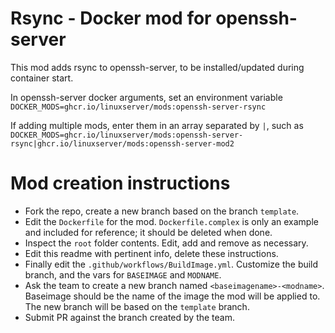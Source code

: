# Rsync - Docker mod for openssh-server

This mod adds rsync to openssh-server, to be installed/updated during container start.

In openssh-server docker arguments, set an environment variable `DOCKER_MODS=ghcr.io/linuxserver/mods:openssh-server-rsync`

If adding multiple mods, enter them in an array separated by `|`, such as `DOCKER_MODS=ghcr.io/linuxserver/mods:openssh-server-rsync|ghcr.io/linuxserver/mods:openssh-server-mod2`

# Mod creation instructions

* Fork the repo, create a new branch based on the branch `template`.
* Edit the `Dockerfile` for the mod. `Dockerfile.complex` is only an example and included for reference; it should be deleted when done.
* Inspect the `root` folder contents. Edit, add and remove as necessary.
* Edit this readme with pertinent info, delete these instructions.
* Finally edit the `.github/workflows/BuildImage.yml`. Customize the build branch, and the vars for `BASEIMAGE` and `MODNAME`.
* Ask the team to create a new branch named `<baseimagename>-<modname>`. Baseimage should be the name of the image the mod will be applied to. The new branch will be based on the `template` branch.
* Submit PR against the branch created by the team.
